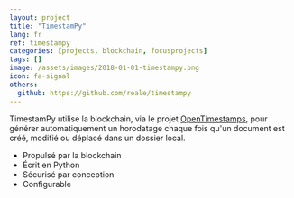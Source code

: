 ```yaml
---
layout: project
title: "TimestamPy"
lang: fr
ref: timestampy
categories: [projects, blockchain, focusprojects]
tags: []
image: /assets/images/2018-01-01-timestampy.png
icon: fa-signal
others:
  github: https://github.com/reale/timestampy
---
```


TimestamPy utilise la blockchain, via le projet [OpenTimestamps](https://opentimestamps.org/), pour générer automatiquement un horodatage chaque fois qu'un document est créé, modifié ou déplacé dans un dossier local.

- Propulsé par la blockchain
- Écrit en Python
- Sécurisé par conception
- Configurable
